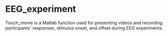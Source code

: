 # EEG_experiment
Touch_movie is a Matlab function used for presenting videos and recording participants' responses, stimulus onset, and offset during EEG experiments.
